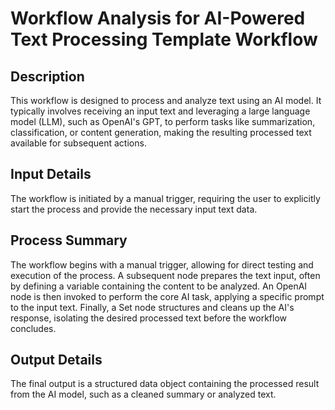 # Workflow Analysis for AI-Powered Text Processing Template Workflow

## Description
This workflow is designed to process and analyze text using an AI model. It typically involves receiving an input text and leveraging a large language model (LLM), such as OpenAI's GPT, to perform tasks like summarization, classification, or content generation, making the resulting processed text available for subsequent actions.

## Input Details
The workflow is initiated by a manual trigger, requiring the user to explicitly start the process and provide the necessary input text data.

## Process Summary
The workflow begins with a manual trigger, allowing for direct testing and execution of the process. A subsequent node prepares the text input, often by defining a variable containing the content to be analyzed. An OpenAI node is then invoked to perform the core AI task, applying a specific prompt to the input text. Finally, a Set node structures and cleans up the AI's response, isolating the desired processed text before the workflow concludes.

## Output Details
The final output is a structured data object containing the processed result from the AI model, such as a cleaned summary or analyzed text.
